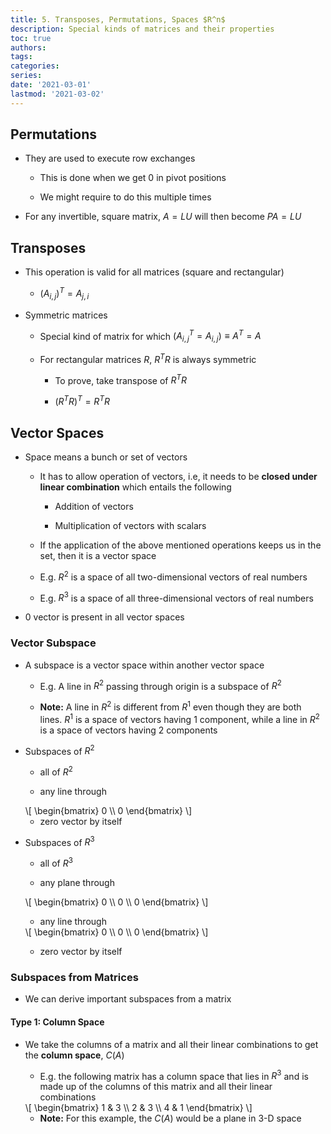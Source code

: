 ```yaml
---
title: 5. Transposes, Permutations, Spaces $R^n$
description: Special kinds of matrices and their properties
toc: true
authors:
tags:
categories:
series:
date: '2021-03-01'
lastmod: '2021-03-02'
---
```


## Permutations

- They are used to execute row exchanges

    - This is done when we get 0 in pivot positions

    - We might require to do this multiple times

- For any invertible, square matrix, $A = LU$ will then become $PA = LU$ 

## Transposes

- This operation is valid for all matrices (square and rectangular)

    - $(A_{i, j})^{T} = A_{j, i}$

- Symmetric matrices

    - Special kind of matrix for which $(A_{i, j}^{T} = A_{i, j}) \equiv A^{T} = A$

    - For rectangular matrices $R$, $R^TR$ is always symmetric

        - To prove, take transpose of $R^TR$

        - $(R^TR)^T = R^TR$

## Vector Spaces

- Space means a bunch or set of vectors

    - It has to allow operation of vectors, i.e, it needs to be **closed under linear combination** which entails the following

        - Addition of vectors

        - Multiplication of vectors with scalars

    - If the application of the above mentioned operations keeps us in the set, then it is a vector space

    - E.g. $R^2$ is a space of all two-dimensional vectors of real numbers

    - E.g. $R^3$ is a space of all three-dimensional vectors of real numbers

- $0$ vector is present in all vector spaces

### Vector Subspace

- A subspace is a vector space within another vector space
    
    - E.g. A line in $R^2$ passing through origin is a subspace of $R^2$

    - **Note:** A line in $R^2$ is different from $R^1$ even though they are both lines. $R^1$ is a space of vectors having 1 component, while a line in $R^2$ is a space of vectors having 2 components

- Subspaces of $R^2$

    - all of $R^2$

    - any line through 
    <div>
    \[
        \begin{bmatrix} 
        0 \\ 0 
        \end{bmatrix}
    \]
    </div>

    - zero vector by itself

- Subspaces of $R^3$

    - all of $R^3$

    - any plane through 
    <div>
    \[
        \begin{bmatrix} 
        0 \\ 0 \\ 0
        \end{bmatrix}
    \]

    - any line through 
    <div>
    \[
        \begin{bmatrix} 
        0 \\ 0 \\ 0
        \end{bmatrix}
    \]
    </div>

    - zero vector by itself

### Subspaces from Matrices

- We can derive important subspaces from a matrix

#### Type 1: Column Space

- We take the columns of a matrix and all their linear combinations to get the **column space**, $C(A)$

    - E.g. the following matrix has a column space that lies in $R^3$ and is made up of the columns of this matrix and all their linear combinations 
    <div>
    \[
        \begin{bmatrix}
        1 & 3 \\
        2 & 3 \\
        4 & 1
        \end{bmatrix}
    \]
    </div>

    - **Note:** For this example, the $C(A)$ would be a plane in 3-D space